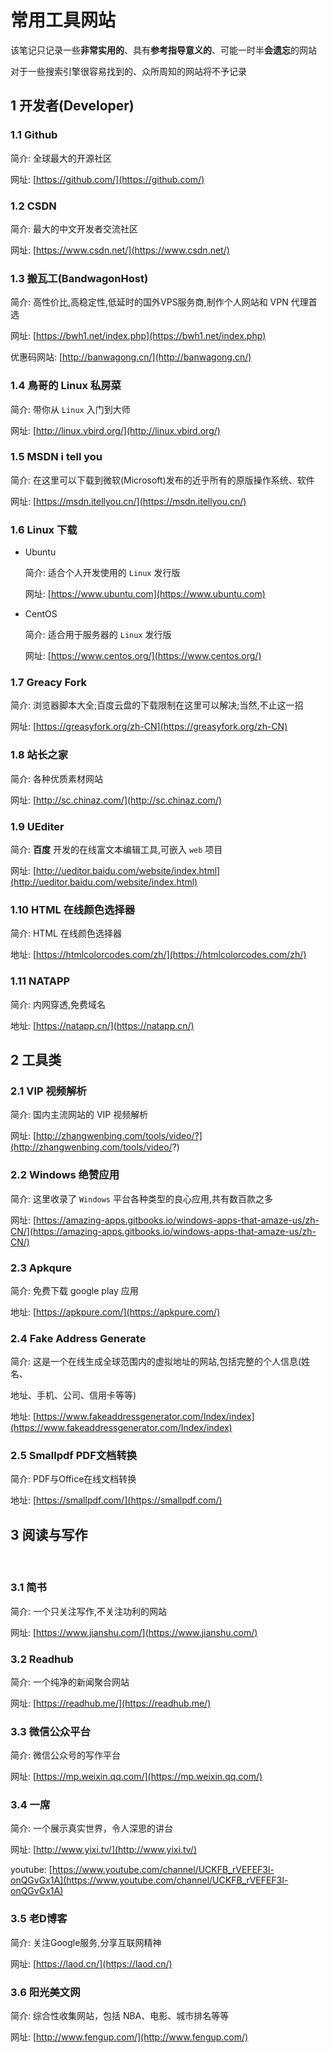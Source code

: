 # 常用工具网站  

该笔记只记录一些**非常实用的**、具有**参考指导意义的**、可能一时半**会遗忘**的网站  

对于一些搜索引擎很容易找到的、众所周知的网站将不予记录  



## 1 开发者(Developer)  

### 1.1 Github

简介: 全球最大的开源社区  

网址: [https://github.com/](https://github.com/)  

### 1.2 CSDN  

简介: 最大的中文开发者交流社区  

网址: [https://www.csdn.net/](https://www.csdn.net/)  

### 1.3 搬瓦工(BandwagonHost)  

简介: 高性价比,高稳定性,低延时的国外VPS服务商,制作个人网站和 VPN 代理首选  

网址: [https://bwh1.net/index.php](https://bwh1.net/index.php)  

优惠码网站: [http://banwagong.cn/](http://banwagong.cn/)  

### 1.4 鳥哥的 Linux 私房菜   

简介: 带你从 `Linux` 入门到大师  

网址: [http://linux.vbird.org/](http://linux.vbird.org/)  

### 1.5 MSDN i tell you  

简介: 在这里可以下载到微软(Microsoft)发布的近乎所有的原版操作系统、软件  

网址: [https://msdn.itellyou.cn/](https://msdn.itellyou.cn/)  

### 1.6 Linux 下载  

- Ubuntu 

  简介: 适合个人开发使用的 `Linux` 发行版  

  网址: [https://www.ubuntu.com](https://www.ubuntu.com)  

- CentOS  

  简介: 适合用于服务器的 `Linux` 发行版  

  网址: [https://www.centos.org/](https://www.centos.org/)  

### 1.7 Greacy Fork   

简介: 浏览器脚本大全;百度云盘的下载限制在这里可以解决;当然,不止这一招  

网址: [https://greasyfork.org/zh-CN](https://greasyfork.org/zh-CN)  

### 1.8 站长之家  

简介: 各种优质素材网站  

网址: [http://sc.chinaz.com/](http://sc.chinaz.com/)  

### 1.9 UEditer  

简介: **百度** 开发的在线富文本编辑工具,可嵌入 `web` 项目  

网址: [http://ueditor.baidu.com/website/index.html](http://ueditor.baidu.com/website/index.html)  

### 1.10 HTML 在线颜色选择器  

简介: HTML 在线颜色选择器  

地址: [https://htmlcolorcodes.com/zh/](https://htmlcolorcodes.com/zh/)  

### 1.11 NATAPP  

简介: 内网穿透,免费域名  

地址: [https://natapp.cn/](https://natapp.cn/)  





## 2 工具类    

### 2.1 VIP 视频解析  

简介: 国内主流网站的 VIP 视频解析  

网址: [http://zhangwenbing.com/tools/video/?](http://zhangwenbing.com/tools/video/?)  

### 2.2 Windows 绝赞应用  

简介: 这里收录了 `Windows` 平台各种类型的良心应用,共有数百款之多  

网址: [https://amazing-apps.gitbooks.io/windows-apps-that-amaze-us/zh-CN/](https://amazing-apps.gitbooks.io/windows-apps-that-amaze-us/zh-CN/)  

### 2.3 Apkqure  

简介: 免费下载 google play 应用  

地址: [https://apkpure.com/](https://apkpure.com/)  

### 2.4 Fake Address Generate  

简介: 这是一个在线生成全球范围内的虚拟地址的网站,包括完整的个人信息(姓名、  

地址、手机、公司、信用卡等等)  

地址: [https://www.fakeaddressgenerator.com/Index/index](https://www.fakeaddressgenerator.com/Index/index)  

### 2.5 Smallpdf  PDF文档转换  

简介: PDF与Office在线文档转换  

地址: [https://smallpdf.com/](https://smallpdf.com/)  



## 3 阅读与写作    

​    

### 3.1 简书  

简介: 一个只关注写作,不关注功利的网站  

网址: [https://www.jianshu.com/](https://www.jianshu.com/)  

### 3.2 Readhub  

简介: 一个纯净的新闻聚合网站  

网址: [https://readhub.me/](https://readhub.me/)  

### 3.3 微信公众平台  

简介: 微信公众号的写作平台  

网址: [https://mp.weixin.qq.com/](https://mp.weixin.qq.com/)  

### 3.4 一席  

简介: 一个展示真实世界，令人深思的讲台  

网址: [http://www.yixi.tv/](http://www.yixi.tv/)  

youtube: [https://www.youtube.com/channel/UCKFB_rVEFEF3l-onQGvGx1A](https://www.youtube.com/channel/UCKFB_rVEFEF3l-onQGvGx1A)  

### 3.5 老D博客  

简介: 关注Google服务,分享互联网精神  

网址: [https://laod.cn/](https://laod.cn/)  

### 3.6 阳光美文网  

简介: 综合性收集网站，包括 NBA、电影、城市排名等等  

网址: [http://www.fengup.com/](http://www.fengup.com/)  













